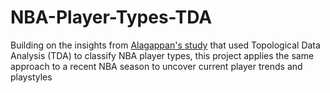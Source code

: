 # NBA-Player-Types-TDA

Building on the insights from [Alagappan's study](https://www.nature.com/articles/srep01236) that used Topological Data Analysis (TDA) to classify NBA player types, this project applies the same approach to a recent NBA season to uncover current player trends and playstyles
